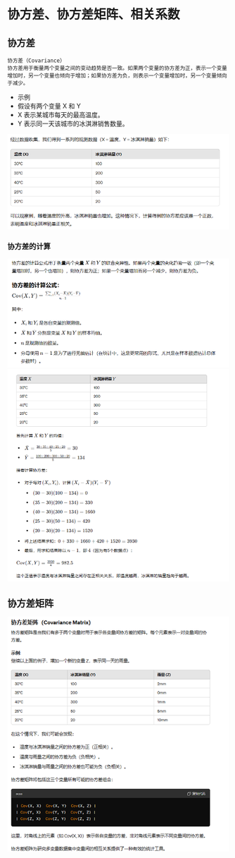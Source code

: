 # 协方差、协方差矩阵、相关系数
## 协方差
```
协方差（Covariance）
协方差用于衡量两个变量之间的变动趋势是否一致。如果两个变量的协方差为正，表示一个变量增加时，另一个变量也倾向于增加；如果协方差为负，则表示一个变量增加时，另一个变量倾向于减少。
```
+ 示例
+ 假设有两个变量 X 和 Y
+ X 表示某城市每天的最高温度。
+ Y 表示同一天该城市的冰淇淋销售数量。

![alt text](image.png)

### 协方差的计算
![alt text](image-1.png)
![alt text](image-2.png)
## 协方差矩阵
![alt text](image-3.png)
